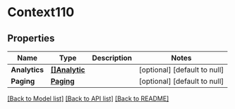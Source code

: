 # Context110

## Properties
Name | Type | Description | Notes
------------ | ------------- | ------------- | -------------
**Analytics** | [**[]Analytic**](Analytic.md) |  | [optional] [default to null]
**Paging** | [**Paging**](Paging.md) |  | [optional] [default to null]

[[Back to Model list]](../README.md#documentation-for-models) [[Back to API list]](../README.md#documentation-for-api-endpoints) [[Back to README]](../README.md)


